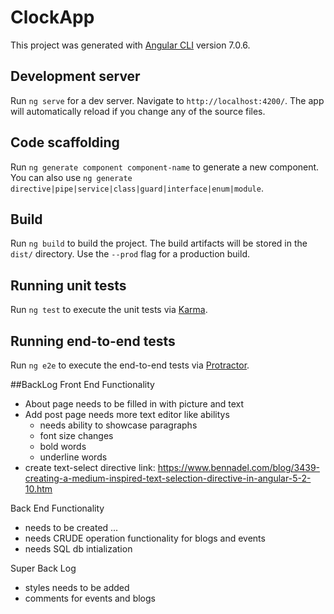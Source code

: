 # ClockApp

This project was generated with [Angular CLI](https://github.com/angular/angular-cli) version 7.0.6.

## Development server

Run `ng serve` for a dev server. Navigate to `http://localhost:4200/`. The app will automatically reload if you change any of the source files.

## Code scaffolding

Run `ng generate component component-name` to generate a new component. You can also use `ng generate directive|pipe|service|class|guard|interface|enum|module`.

## Build

Run `ng build` to build the project. The build artifacts will be stored in the `dist/` directory. Use the `--prod` flag for a production build.

## Running unit tests

Run `ng test` to execute the unit tests via [Karma](https://karma-runner.github.io).

## Running end-to-end tests

Run `ng e2e` to execute the end-to-end tests via [Protractor](http://www.protractortest.org/).

##BackLog
Front End Functionality
- About page needs to be filled in with picture and text
- Add post page needs more text editor like abilitys
    - needs ability to showcase paragraphs
    - font size changes
    - bold words
    - underline words
- create text-select directive link: https://www.bennadel.com/blog/3439-creating-a-medium-inspired-text-selection-directive-in-angular-5-2-10.htm


Back End Functionality
- needs to be created ...
- needs CRUDE operation functionality for blogs and events
- needs SQL db intialization

Super Back Log
- styles needs to be added
- comments for events and blogs


